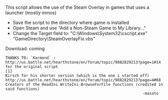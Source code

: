This script allows the use of the Steam Overlay in games that uses a launcher (mostly mmos)
  - Save the script to the directory where game is installed
  - Open Steam and use "Add a Non-Steam Game to My Library..."
  - Change the Target field to:
  "C:\Windows\System32\cscript.exe" "GameDirectory\SteamOverlayFix.vbs"
	 
Download: coming

	THANKS TO: `Karmond` : http://us.battle.net/hearthstone/en/forum/topic/9882829213?page=1#14 for the original script
	[1] 
	Kirsch for his shorter version (which is the one i started off)
	http://us.battle.net/hearthstone/en/forum/topic/9882829213?page=4#68
	Creators of the ReadIni WriteIni BrowseForFile functions (credited in said functions)
																-masato
